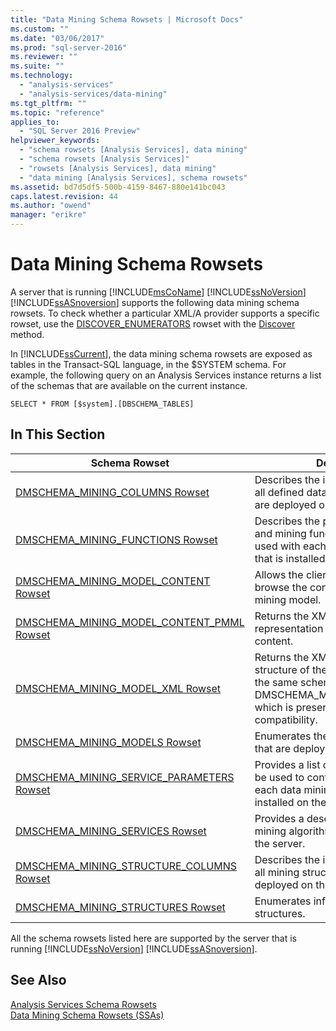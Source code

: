 ```yaml
---
title: "Data Mining Schema Rowsets | Microsoft Docs"
ms.custom: ""
ms.date: "03/06/2017"
ms.prod: "sql-server-2016"
ms.reviewer: ""
ms.suite: ""
ms.technology: 
  - "analysis-services"
  - "analysis-services/data-mining"
ms.tgt_pltfrm: ""
ms.topic: "reference"
applies_to: 
  - "SQL Server 2016 Preview"
helpviewer_keywords: 
  - "schema rowsets [Analysis Services], data mining"
  - "schema rowsets [Analysis Services]"
  - "rowsets [Analysis Services], data mining"
  - "data mining [Analysis Services], schema rowsets"
ms.assetid: bd7d5df5-500b-4159-8467-880e141bc043
caps.latest.revision: 44
ms.author: "owend"
manager: "erikre"
---
```

# Data Mining Schema Rowsets
  A server that is running [!INCLUDE[msCoName](../../../advanced-analytics/r-services/tutorials/includes/msconame-md.md)] [!INCLUDE[ssNoVersion](../../../advanced-analytics/r-services/includes/ssnoversion-md.md)] [!INCLUDE[ssASnoversion](../../../analysis-services/includes/ssasnoversion-md.md)] supports the following data mining schema rowsets. To check whether a particular XML/A provider supports a specific rowset, use the [DISCOVER_ENUMERATORS](../../../analysis-services/schema-rowsets/xml/discover-enumerators-rowset.md) rowset with the [Discover](../Topic/Discover%20Method%20\(XMLA\).md) method.  
  
 In [!INCLUDE[ssCurrent](../../../advanced-analytics/r-services/includes/sscurrent-md.md)], the data mining schema rowsets are exposed as tables in the Transact-SQL language, in the $SYSTEM schema. For example, the following query on an Analysis Services instance returns a list of the schemas that are available on the current instance.  
  
```  
SELECT * FROM [$system].[DBSCHEMA_TABLES]  
```  
  
## In This Section  
  
|Schema Rowset|Description|  
|-------------------|-----------------|  
|[DMSCHEMA_MINING_COLUMNS Rowset](../../../analysis-services/schema-rowsets/data-mining/dmschema-mining-columns-rowset.md)|Describes the individual columns of all defined data mining models that are deployed on the server.|  
|[DMSCHEMA_MINING_FUNCTIONS Rowset](../../../analysis-services/schema-rowsets/data-mining/dmschema-mining-functions-rowset.md)|Describes the prediction functions and mining functions that can be used with each data mining algorithm that is installed on the server.|  
|[DMSCHEMA_MINING_MODEL_CONTENT Rowset](../../../analysis-services/schema-rowsets/data-mining/dmschema-mining-model-content-rowset.md)|Allows the client application to browse the content of a trained data mining model.|  
|[DMSCHEMA_MINING_MODEL_CONTENT_PMML Rowset](../../../analysis-services/schema-rowsets/data-mining/dmschema-mining-model-content-pmml-rowset.md)|Returns the XML (PMML 2.1) representation of the mining model content.|  
|[DMSCHEMA_MINING_MODEL_XML Rowset](../../../analysis-services/schema-rowsets/data-mining/dmschema-mining-model-xml-rowset.md)|Returns the XML (PMML 2.1) structure of the mining model. This is the same schema as DMSCHEMA_MINING_MODEL_PMML, which is preserved for backward compatibility.|  
|[DMSCHEMA_MINING_MODELS Rowset](../../../analysis-services/schema-rowsets/data-mining/dmschema-mining-models-rowset.md)|Enumerates the data mining models that are deployed on the server.|  
|[DMSCHEMA_MINING_SERVICE_PARAMETERS Rowset](../../../analysis-services/schema-rowsets/data-mining/dmschema-mining-service-parameters-rowset.md)|Provides a list of parameters that can be used to configure the behavior of each data mining algorithm that is installed on the server.|  
|[DMSCHEMA_MINING_SERVICES Rowset](../../../analysis-services/schema-rowsets/data-mining/dmschema-mining-services-rowset.md)|Provides a description of each data mining algorithm that is available on the server.|  
|[DMSCHEMA_MINING_STRUCTURE_COLUMNS Rowset](../../../analysis-services/schema-rowsets/data-mining/dmschema-mining-structure-columns-rowset.md)|Describes the individual columns of all mining structures that are deployed on the server.|  
|[DMSCHEMA_MINING_STRUCTURES Rowset](../../../analysis-services/schema-rowsets/data-mining/dmschema-mining-structures-rowset.md)|Enumerates information on mining structures.|  
  
 All the schema rowsets listed here are supported by the server that is running [!INCLUDE[ssNoVersion](../../../advanced-analytics/r-services/includes/ssnoversion-md.md)] [!INCLUDE[ssASnoversion](../../../analysis-services/includes/ssasnoversion-md.md)].  
  
## See Also  
 [Analysis Services Schema Rowsets](../../../analysis-services/schema-rowsets/analysis-services-schema-rowsets.md)   
 [Data Mining Schema Rowsets &#40;SSAs&#41;](../../../analysis-services/data-mining/data-mining-schema-rowsets-ssas.md)  
  
  